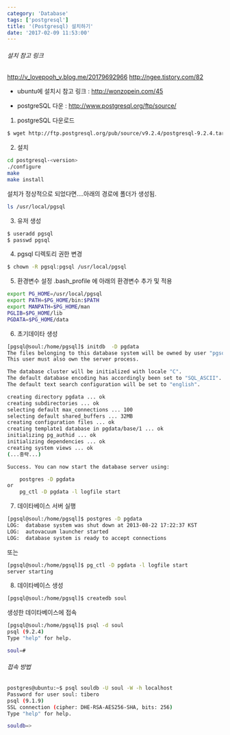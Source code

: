 ```yaml
---
category: 'Database'
tags: ['postgresql']
title: '(Postgresql) 설치하기'
date: '2017-02-09 11:53:00'
---
```


###### 설치 참고 링크

http://v_lovepooh_v.blog.me/20179692966
http://ngee.tistory.com/82

- ubuntu에 설치시 참고 링크 : http://wonzopein.com/45

- postgreSQL 다운 : http://www.postgresql.org/ftp/source/

1. postgreSQL 다운로드

```sh
$ wget http://ftp.postgresql.org/pub/source/v9.2.4/postgresql-9.2.4.tar.gz
```

2. 설치

```sh
cd postgresql-<version>
./configure
make
make install
```

설치가 정상적으로 되었다면....아래의 경로에 폴더가 생성됨.

```sh
ls /usr/local/pgsql
```

3. 유저 생성

```sh
$ useradd pgsql
$ passwd pgsql
```

4. pgsql 디렉토리 권한 변경

```sh
$ chown -R pgsql:pgsql /usr/local/pgsql
```

5. 환경변수 설정
   .bash_profile 에 아래의 환경변수 추가 및 적용

```sh
export PG_HOME=/usr/local/pgsql
export PATH=$PG_HOME/bin:$PATH
export MANPATH=$PG_HOME/man
PGLIB=$PG_HOME/lib
PGDATA=$PG_HOME/data
```

6. 초기데이타 생성

```sh
[pgsql@soul:/home/pgsql]$ initdb  -D pgdata
The files belonging to this database system will be owned by user "pgsql".
This user must also own the server process.

The database cluster will be initialized with locale "C".
The default database encoding has accordingly been set to "SQL_ASCII".
The default text search configuration will be set to "english".

creating directory pgdata ... ok
creating subdirectories ... ok
selecting default max_connections ... 100
selecting default shared_buffers ... 32MB
creating configuration files ... ok
creating template1 database in pgdata/base/1 ... ok
initializing pg_authid ... ok
initializing dependencies ... ok
creating system views ... ok
(...중략...)

Success. You can now start the database server using:

    postgres -D pgdata
or
    pg_ctl -D pgdata -l logfile start
```

7. 데이타베이스 서버 실행

```sh
[pgsql@soul:/home/pgsql]$ postgres -D pgdata
LOG:  database system was shut down at 2013-08-22 17:22:37 KST
LOG:  autovacuum launcher started
LOG:  database system is ready to accept connections
```

또는

```sh
[pgsql@soul:/home/pgsql]$ pg_ctl -D pgdata -l logfile start
server starting
```

8. 데이타베이스 생성

```sh
[pgsql@soul:/home/pgsql]$ createdb soul
```

생성한 데이타베이스에 접속

```sh
[pgsql@soul:/home/pgsql]$ psql -d soul
psql (9.2.4)
Type "help" for help.

soul=#
```

###### 접속 방법

```sh
postgres@ubuntu:~$ psql souldb -U soul -W -h localhost
Password for user soul: tibero
psql (9.1.9)
SSL connection (cipher: DHE-RSA-AES256-SHA, bits: 256)
Type "help" for help.

souldb=>
```
